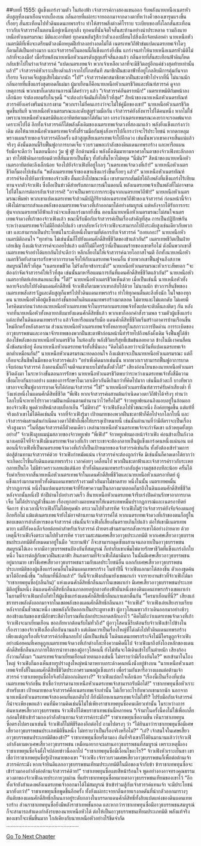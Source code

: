 ##บทที่ 1555: ผู้แข็งแกร่งรวมตัว
ในท้องฟ้า เจ้าสวรรค์กางสองแขนออก รับพลังนายเหนือเนตรหัวดับสูญที่ลงมาเยือนจากเบื้องบน
กลิ่นอายที่แผ่กระจายออกมาจากดวงตาที่หว่างคิ้วของเขารุนแรงขึ้นเรื่อยๆ สั่นสะเทือนไปทั่วดินแดนเทพรกร้าง ทำให้สรรพสิ่งต่างศิโรราบ ระเบียบของทั้งโลกสั่นสะเทือน ราวกับเจ้าสวรรค์ในตอนนี้อยู่เหนือทุกสิ่ง
ทุกคนที่นั่นจิตใจสั่นสะท้านอย่างน่าประหลาด รวมถึงนายเหนือหัวเนตรมรณะ มิติและอาทิตย์ ทุกคนพลันรู้สึกว่าตัวเองเปลี่ยนไปสิ่งเล็กจ้อยด้อยค่า
นายเหนือหัวเนตรมิติที่เพิ่งจะเตรียมตัวลงมือหยุดฝีเท้าลงอย่างอดไม่ได้
เนตรเทพวิถีฟ้าข่มแปดเนตรเทพเจ้าใดๆ ก็ตามได้เป็นอย่างมาก และเจ้าสวรรค์ในตอนนี้ก็แข็งแกร่งยิ่งขึ้น แกร่งจนทำให้นายเหนือเนตรหัวมิติไม่กล้าที่จะลงมือ!
เมื่อรับพลังนายเหนือหัวเนตรดับสูญเสร็จสิ้นลงแล้ว กลิ่นอายที่สั่นสะเทือนฟ้าดินก็หดกลับเข้าไปในร่างเจ้าสวรรค์
“แปดเนตรเทพเจ้า พวกเจ้าเหลือเวลาที่จะมีชีวิตอยู่อีกแค่ช่วงสุดท้ายเท่านั้นแล้ว!”
เจ้าสวรรค์หัวเราะเสียงต่ำแล้วจากไปไกลทันที
สมาชิกฝืนชะตาฟ้าที่อยู่ไกลลิบมีการคุ้มกันจากเรือรบ จึงบาดเจ็บสูญเสียไม่มากนัก
“ไป!”
เจ้าสวรรค์พาสมาชิกพวกฝืนชะตาฟ้าไปจากที่นี่
ไม่นานนัก กลิ่นอายที่แข็งแกร่งสุดยอดก็แผ่มา ผู้มาเยือนก็คือนายเหนือหัวเนตรชีวิตและทัณฑ์สวรรค์
ดูจากเหตุการณ์ พวกเขาก็เดาสถานการณ์ได้คร่าวๆ แล้ว
“เจ้าสวรรค์อันตรายนัก!”
เนตรเทพมิติก้มหน้าลงเล็กน้อย จำต้องยอมรับในจุดนี้
“จะต้องกำจัดมันทิ้งให้เร็วที่สุด!”
สีหน้าของนายเหนือหัวเนตรทัณฑ์สวรรค์ยิ่งเคร่งขรึมน่าเกรงขาม
“พวกเราไม่กี่คนเกรงว่าจะไม่ใช่คู่มือของเขา!”
นายเหนือหัวเนตรชีวิตพูดขึ้นทันที
นายเหนือหัวเนตรมรณะและดับสูญร่วมมือกัน เจ้าสวรรค์ยังสังหารไปได้คนหนึ่ง หากไม่ใช่เพราะนายเหนือหัวเนตรมิติและอาทิตย์ตามมาได้ทันเวลา เกรงว่าเนตรเทพมรณะคงยากจะรอดพ้นจากเคราะห์ไปได้
อีกทั้งเจ้าสวรรค์ก็ได้พลังดั้งเดิมของเนตรเทพเจ้าดวงที่สองมาแล้ว พลังยิ่งแข็งแกร่งกว่าเดิม ต่อให้นายเหนือหัวเนตรเทพเจ้าทั้งสี่ร่วมมือกันพุ่งสังหารไปก็เกรงว่าจะไร้ประโยชน์
หากตกหลุมพรางแผนร้ายของเจ้าสวรรค์อีกครั้ง แล้วสูญเสียเนตรเทพเจ้าไปอีกดวง เช่นนั้นพวกเขาคงจบสิ้นแน่แล้วจริงๆ
ดังนั้นตอนนี้รีบฟื้นฟูอาการบาดเจ็บ รวบรวมพละกำลังของดินแดนเทพรกร้าง และหารือแผนรับมือจะดีกว่า
ในตอนนี้เอง
วู้ม ฟู่ ฟู่!
อีกด้านหนึ่ง พลังดั้งเดิมมายามหาศาลในตาของจ้าวเฟิงทะลักออกมา ทำให้ฟ้าดินอาบย้อมด้วยสีสันมายาเป็นชั้นๆ ทั้งยังสั่นไหวไม่หยุด
“นี่มัน?”
สีหน้าของนายเหนือหัวเนตรอาทิตย์ตะลึงเล็กน้อย จ้องไปยังจ้าวเฟิงที่อยู่ไกลๆ
“เนตรเทพเจ้าดวงที่เก้า!”
นายเหนือหัวเนตรชีวิตก็มองไปเช่นกัน
“พลังเนตรเทพเจ้าของเขาแข็งแกร่งขึ้นเรื่อยๆ แล้ว!”
นายเหนือหัวเนตรทัณฑ์สวรรค์จ้องไปยังตาซ้ายของจ้าวเฟิง ตื่นตะลึงไปขณะหนึ่ง
เขาสามารถสัมผัสได้ถึงพลังที่แข็งแกร่งไร้เทียมทานจากตัวจ้าวเฟิง ซึ่งถือเป็นข่าวดีสำหรับสถานการณ์ในตอนนี้
พลังเนตรเทพเจ้าเป็นพลังที่ไม่อาจขาดไปได้ในการต่อกรกับเจ้าสวรรค์!
“อาจเป็นเพราะการกระตุ้นจากเนตรเทพวิถีฟ้า!”
นายเหนือหัวเนตรมรณะพึมพำ
พวกเขาแปดเนตรเทพเจ้าล้วนมีปฏิกิริยาต่อเนตรเทพวิถีฟ้าของเจ้าสวรรค์ ก่อนหน้านี้จ้าวเฟิงไม่สามารถสำแดงพลังของเนตรเทพเจ้าดวงที่เก้าออกมาได้อย่างสมบูรณ์ แต่หลังจากได้รับการกระตุ้นจากเนตรเทพวิถีฟ้าแล้วน่าจะแข็งแกร่งมากยิ่งขึ้น
ตอนนี้นายเหนือหัวเนตรมรณะไม่สนใจเนตรเทพเจ้าดวงที่เก้าของจ้าวเฟิงแล้ว
ขณะนี้รับมือกับเจ้าสวรรค์เป็นเรื่องสำคัญที่สุด การเป็นปฏิปักษ์กันระหว่างเนตรเทพเจ้าไม่มีอีกต่อไปแล้ว
เขากลับหวังว่าจ้าวเฟิงจะสามารถไปถึงระดับสูงเช่นเดียวกับพวกเขา และสามารถเป็นประโยชน์ในระดับหนึ่งในยามที่ต่อกรกับเจ้าสวรรค์
“ถอยเถอะ!”
นายเหนือหัวเนตรมิติถอนใจ
“ทุกท่าน ไม่เช่นนั้นก็ไปยังแดนศักดิ์สิทธิ์ชีวิตของข้าแล้วกัน!”
เนตรเทพชีวิตเป็นฝ่ายเอ่ยเชิญ
ถึงแม้เจ้าสวรรค์จะถอยไปแล้ว แต่ก็ไม่มีใครรู้ว่านี่เป็นแผนร้ายของเขาหรือไม่
ดังนั้นพวกเขาสี่เนตรเทพเจ้าอย่าได้แยกกันไปจะดีกว่า หลีกเลี่ยงไม่ให้เจ้าสวรรค์ฉวยโอกาสโจมตี
อีกทั้งนายเหนือหัวเนตรชีวิตยังสามารถรักษาอาการบาดเจ็บให้กับเนตรเทพเจ้าคนอื่น ช่วยพวกเขาฟื้นฟูจนถึงสภาพสมบูรณ์ให้เร็วที่สุด
“เนตรเทพชีวิต ไม่รังเกียจข้ากระมัง!”
นายเหนือหัวเนตรมรณะหัวเราะสัพยอก
“จะต้องกำจัดเจ้าสวรรค์ให้เร็วที่สุด เช่นนั้นมาหารือแผนการกันที่แดนศักดิ์สิทธิ์ชีวิตแล้วกัน!”
นายเหนือหัวเนตรอาทิตย์เอ่ยเสนอแนะขึ้น
“ได้!”
นายเหนือหัวเนตรชีวิตเห็นด้วย
เมื่อเป็นเช่นนี้ นายเหนือหัวทั้งหลายจึงกลับไปยังดินแดนศักดิ์สิทธิ์ จ้าวเฟิงก็ตามพวกเขากลับไปด้วย
ไม่นานนัก ข่าวการสิ้นชีพของเนตรเทพสังสารวัฏและดับสูญก็แพร่ไปทั่วดินแดนเทพรกร้าง ทำให้ทุกคนตื่นตะลึงยิ่งนัก
ในใจของทุกคน นายเหนือหัวคือผู้แข็งแกร่งชั้นยอดในดินแดนเทพรกร้างมาตลอด ไม่ตายและไม่แตกดับ
ไม่เคยมีใครคิดมาก่อนว่าสองนายเหนือหัวเนตรเทพเจ้าในบรรดาเนตรเทพเจ้าทั้งแปดจะดับดิ้นลงติดๆ กัน
หลังจากที่นายเหนือหัวทั้งหลายกลับมายังแดนศักดิ์สิทธิ์แล้ว พวกเขาก็ออกคำสั่งรวมพล รวมตัวผู้แข็งแกร่งแต่ละทิศในดินแดนเทพรกร้าง แล้วจึงหารือแผนรับมือ
แดนศักดิ์สิทธิ์ชีวิตเริ่มสร้างอาคารบ้านเรือนขึ้นใหม่อีกครั้งหลังสงคราม
ส่วนนายเหนือหัวเนตรเทพเจ้าทั้งหลายอยู่ในสภาวะการปิดด่าน
การระเบิดของอาวุธบรรพชนและอาณาจักรเทพของพวกฝืนชะตาฟ้าก่อนหน้านี้ทำร้ายไปถึงพลังดั้งเดิม จึงฟื้นฟูได้ช้า ต้องใช้พลังของนายเหนือหัวเนตรชีวิต
ในห้องลับ พลังชีวิตบริสุทธิ์เข้มข้นลอยอวล ข้างในมีเงาคนสี่คนนั่งขัดสมาธิอยู่ คือนายเหนือหัวเนตรเทพเจ้าทั้งสี่นั่นเอง
“คิดไม่ถึงเลยว่าจะมีวันที่แปดเนตรเทพเจ้าตกต่ำเหมือนกัน!”
นายเหนือหัวเนตรมรณะทอดถอนใจ
ถึงแม้เขาจะเป็นนายเหนือหัวเนตรมรณะ แต่ก็เกือบจะสิ้นชีพในมือของเจ้าสวรรค์แล้ว
“อย่าเพิ่งคิดมากเช่นนั้น หากพวกเราสามารถฟื้นฟูอาการบาดเจ็บก่อนเจ้าสวรรค์ ถึงตอนนั้นก็โจมตีจนเขาแบบไม่ทันตั้งตัวได้!”
เสียงอ่อนโยนของนายเหนือหัวเนตรชีวิตดังมา
ในระหว่างขั้นตอนการรักษา นายเหนือหัวเนตรชีวิตพบว่าระหว่างเนตรเทพเจ้าทั้งสี่มีความเชื่อมโยงกันบางอย่าง ผลของการรักษาในเวลาเดียวกันดีเกินกว่าที่คิดไปมาก
เช่นนี้แล้วละก็ บางทีพวกเขาอาจจะฟื้นฟูอาการบาดเจ็บได้ก่อนเจ้าสวรรค์
“ใช่!”
นายเหนือหัวเนตรทัณฑ์สวรรค์รับคำเสียงต่ำ
ที่วังแห่งหนึ่งในแดนศักดิ์สิทธิ์ชีวิต
“พี่เฟิง หากเจ้าสวรรค์ผสานต้นกำเนิดดวงตาวิถีฟ้าได้จริงๆ ท่านว่าโลกใบนี้จะหายไปราวความฝันเหมือนตามตำนานว่าไว้หรือไม่!”
จ้าวหยูเฟยนอนอิงแอบอยู่ในอ้อมอกของจ้าวเฟิง พูดด้วยสีหน้าสงบเยือกเย็น
“ไม่มีทาง!”
จ้าวเฟิงลังเลไปชั่วขณะหนึ่ง ถึงค่อยพูดขึ้น
แต่แท้ที่จริงแล้วเขาไม่ได้คิดเช่นนั้น จากที่จ้าวเฟิงรู้มา เป้าหมายของพวกฝืนชะตาฟ้าก็คือไปจากโลกใบนี้ และเจ้าสวรรค์ผสานต้นกำเนิดดวงตาวิถีฟ้าก็เพื่อให้บรรลุเป้าหมายนี้
เช่นนั้นตำนานที่ว่ามีอัตราจะเป็นเรื่องจริงสูงมาก
“ในที่สุดเจ้าสวรรค์ก็ตัวคนเดียว เหล่านายเหนือหัวเนตรเทพเจ้าจะกำจัดเขา แล้วหยุดยั้งทุกอย่าง!”
จ้าวเฟิงลูบผมนุ่มสลวยของจ้าวหยูเฟย
“พี่เฟิง!”
จ้าวหยูเฟยมองหน้าจ้าวเฟิง ค่อนข้างเป็นกังวล
นางเคยดีใจที่จ้าวเฟิงมีเนตรเทพเจ้าดวงที่เก้า เพราะเขาจะต้องกลายเป็นผู้แข็งแกร่งคนหนึ่งแน่นอน
แต่ตอนนี้จ้าวเฟิงที่เป็นเนตรเทพเจ้าดวงที่เก้าก็เป็นเป้าหมายของเจ้าสวรรค์เช่นกัน ทั้งยังต้องเข้าร่วมการต่อสู้ต้านทานเจ้าสวรรค์ด้วย
จ้าวเฟิงกำหมัดแน่น เจ้าสวรรค์จะต้องถูกกำจัด มิเช่นนั้นก็คาดเดาได้ยากว่าจะเกิดอะไรขึ้นกับดินแดนเทพรกร้าง
เวลาค่อยๆ เคลื่อนไป พวกฝืนชะตาฟ้าและเจ้าสวรรค์ราวกับระเหยกลายเป็นไอ ไม่มีข่าวคราวเลยแม้แต่น้อย
ทั่วทั้งดินแดนเทพรกร้างกลับสู่ความสุขสงบทีละน้อย
ครั้นได้รับคำเรียกจากสี่นายเหนือหัวเนตรเทพเจ้าในแดนศักดิ์สิทธิ์ชีวิตและนายเหนือหัวเนตรอาทิตย์ ผู้แข็งแกร่งมากมายทั่วทั้งดินแดนเทพรกร้างรวมตัวกันมาไม่ขาดสาย
หนึ่งในนั้น เนตรเทพหมื่นปรากฏการณ์ หนึ่งในแปดเนตรเทพเจ้าที่รักษาความเป็นกลางมาตลอดก็มาถึงในดินแดนศักดิ์สิทธิ์ชีวิตหลังจากนั้นหนึ่งปี
ห้าปีผ่านไปอย่างรวดเร็ว
สี่นายเหนือหัวเนตรเทพเจ้ารีบเร่งปิดด่านรักษาอาการบาดเจ็บ ไม่ได้ปรากฏตัวขึ้นเลย เรื่องทุกอย่างมอบหมายให้เนตรเทพหมื่นปรากฏการณ์และเนตรอาทิตย์จัดการ
ช่วงเวลานี้จ้าวเฟิงก็ไม่ได้หยุดพัก ตระเวนไปทั่วสารทิศ
จ้าวเฟิงไม่รู้ว่าเจ้าสวรรค์ยังจับจ้องตนอยู่อีกหรือไม่ แม้แต่เนตรเทพเจ้ายังไม่อาจต้านทานเจ้าสวรรค์ได้ หากเนตรเทพเจ้าดวงที่เก้าของตนก็อยู่ในขอบเขตการล่าสังหารของเจ้าสวรรค์ เช่นนั้นจ้าวเฟิงก็เสี่ยงอันตรายเกินไปแล้ว
ต่อให้เขามีเนตรเทพมายา แต่ก็ยังคงเล็กจ้อยด้อยค่าสำหรับเจ้าสวรรค์ ฝ่ายตรงข้ามสามารถสังหารเขาได้อย่างง่ายดาย
ด้วยเหตุนี้จ้าวเฟิงจึงตระเวนไปทั่วสารทิศ รวบรวมสะสมเศษเสี้ยวอาวุธประเภทมิติ
หากเศษเสี้ยวอาวุธบรรพชนประเภทมิติทั้งหมดมาอยู่ในมือ ‘ทะยานฟ้า’ ก็จะสามารถดูดซับผสานจนกลายเป็นอาวุธบรรพชนสมบูรณ์ได้เอง
หากมีอาวุธบรรพชนป้องกันที่สมบูรณ์ ก็เท่ากับเขาเพิ่มไพ่ตายรักษาชีวิตที่แข็งแกร่งอีกใบหนึ่ง
ในการต่อสู้กับพวกฝืนชะตาฟ้า สินสงครามที่จ้าวเฟิงได้มามีมาก ในนั้นมีเศษเสี้ยวอาวุธบรรพชนอยู่มากมาย
เขาใช้เศษเสี้ยวอาวุธบรรพชนรวมกับผลประโยชน์อื่น แลกกับเศษเสี้ยวอาวุธบรรพชนประเภทมิติของผู้แข็งแกร่งคนอื่นในดินแดนเทพรกร้าง
ในห้าปีนี้ จ้าวเฟิงแลกมาได้สองชิ้น ตัวเองขุดค้นมาได้อีกหนึ่งชิ้น
“กลับมาที่นี่อีกแล้ว!”
วันนี้จ้าวเฟิงกลับมายังเขตผาเก่า
จากรายงานข่าวที่จ้าวเฟิงได้มา ‘ราชาเทพทุนซื่อ(กลืนกิน)’ แห่งแดนศักดิ์สิทธิ์กลืนนภาในเขตผาเก่า มีเศษเสี้ยวอาวุธบรรพชนประเภทมิติอยู่ชิ้นหนึ่ง
ดินแดนศักดิ์สิทธิ์กลืนนภาลอยอยู่กลางท้องฟ้าผืนหนึ่งของดินแดนเทพรกร้างเขตผาเก่า
ในยามที่จ้าวเฟิงมาถึงก็ทำให้ผู้แข็งแกร่งแดนศักดิ์สิทธิ์กลืนนภาแตกตื่นกัน
“ใครมาเยือนที่นี่?”
เสียงแก่ชราทรงพลังดังออกมาจากในเขตพลังของแดนศักดิ์สิทธิ์กลืนนภา
“จ้าวเฟิง!”
จ้าวเฟิงเอ่ยเสียงราบเรียบ
หลังจากนั้นชั่วขณะหนึ่ง เขตพลังก็เปิดออกเป็นประตูทางเข้า ผู้อาวุโสผมขาวก้าวเดินออกมาอย่างช้าๆ สองข้างแก้มของเขามีอักขระสีดำโบราณที่แปลกประหลาดสลักเอาไว้
“คิดไม่ถึงว่าเนตรเทพเจ้าดวงที่เก้าจ้าวเฟิงจะมาเยี่ยมเยือน ขออภัยหากต้อนรับไม่ทั่วถึง!”
ผู้อาวุโสคนนี้รีบต้อนรับจ้าวเฟิงเข้าไปข้างใน
เรื่องราวของจ้าวเฟิงเลื่องลือกันนานแล้ว แต่เดิมควรเป็นเรื่องใหญ่ที่โด่งดังไปทั่วดินแดนเทพรกร้าง เพียงแต่ถูกเรื่องที่เจ้าสวรรค์ก่อขึ้นกลบไป
เมื่อเป็นเช่นนี้ ในดินแดนเทพรกร้างจึงไม่มีใครดูถูกจ้าวเฟิง
อย่างน้อยคนที่เคยดูถูกเนตรเทพเจ้าดวงที่เก้าต่างก็ละทิ้งความคิดนี้ไป
จ้าวเฟิงมาถึงยังโถงหลักของแดนศักดิ์สิทธิ์กลืนนภาภายใต้การนำทางของผู้อาวุโสคนนี้
ยังไม่ทันจะได้เดินเข้าไปในตำหนัก เสียงก้องกังวานก็ดังมา “เนตรเทพเจ้ามาเยี่ยมเยือนด้วยตนเองเช่นนี้ ไม่ทราบว่ามีเรื่องอันใด?”
พอเข้ามาในโถงใหญ่ จ้าวเฟิงก็มองเห็นชายรูปร่างสูงใหญ่หน้าตาหยาบกระด้างคนหนึ่งนั่งอยู่ข้างบน
“นายเหนือหัวเนตรเทพเจ้าทั้งสี่ในแดนศักดิ์สิทธิ์ชีวิตประกาศรวมพลผู้แข็งแกร่ง เพื่อร่วมกันหารือวางแผนต่อต้านเจ้าสวรรค์ ราชาเทพทุนซื่อไยจึงยังไม่ออกเดินทาง?”
จ้าวเฟิงแปลกใจเล็กน้อย
“เรื่องนี้เป็นเรื่องที่แปดเนตรเทพเจ้าก่อขึ้น ข้าเชื่อว่าบรรดานายเหนือหัวเนตรเทพเจ้าสามารถรับมือได้!”
ราชาเทพทุนซื่อหัวเราะ
สำหรับเขา เป้าหมายของเจ้าสวรรค์คือเนตรเทพเจ้าเท่านั้น ไม่เกี่ยวอะไรกับพวกเขามากนัก นอกจากนายเหนือหัวเนตรเทพเจ้าสองคนที่แตกดับไป ก็ยังมีอีกหกเนตรเทพเจ้าไม่ใช่รึ? ไปรับมือกับเจ้าสวรรค์ก็น่าจะเพียงพอแล้ว
คนที่มีความคิดเช่นนี้ไม่ใช่เพียงราชาเทพทุนซื่อคนเดียวเท่านั้น ในระหว่างการค้นหาเศษเสี้ยวอาวุธบรรพชน จ้าวเฟิงก็ได้พบราชาเทพเช่นนี้หลายคน
“เจ้ามาในครั้งนี้คงไม่ใช่เพื่อเกลี้ยกล่อมให้ข้าเข้าร่วมกองกำลังต้านทานเจ้าสวรรค์กระมัง?”
ราชาเทพทุนซื่อถามขึ้น
เห็นราชาเทพทุนซื่อตรงไปตรงมาเช่นนี้ จ้าวเฟิงก็ไม่พิธีรีตองอีกต่อไป ถามไปตรงๆ ว่า “ได้ยินมาว่าราชาเทพทุนซื่อมีเศษเสี้ยวอาวุธบรรพชนประเภทมิติชิ้นหนึ่ง ไม่ทราบว่าเป็นเรื่องจริงหรือไม่?”
“เอ๋? เจ้าสนใจในเศษเสี้ยวอาวุธบรรพชนประเภทมิติของข้า?”
ราชาเทพทุนซื่อหรี่ตามอง
อันที่จริงเขาก็ได้ยินมานานแล้วว่าจ้าวเฟิงกำลังตามหาเศษเสี้ยวอาวุธบรรพชน เหมือนอยากจะผสานอาวุธบรรพชนที่สมบูรณ์
เพราะเหตุนี้เอง ราชาเทพทุนซื่อจึงตั้งใจปล่อยข่าวนี้ออกไป
“ราชาเทพทุนซื่อมีเงื่อนไขอะไร?”
จ้าวเฟิงหัวเราะเย็นชา เขาเชื่อว่าราชาเทพทุนซื่อรู้เป้าหมายของเขา
“จ้าวเฟิง เจ้ารวบรวมเศษเสี้ยวอาวุธบรรพชนก็เพื่อต่อต้านเจ้าสวรรค์กระมัง หากเจ้ายินดีแลกอาวุธบรรพชนเทียมประเภทมิติในมือของเจ้ากับข้า ข้าราชาเทพทุนซื่อจะเข้าร่วมกองกำลังต่อต้านเจ้าสวรรค์ด้วย!”
ราชาเทพทุนซื่อเผยสีหน้าร้อนใจ พูดอย่างองอาจทรงคุณธรรม
ดวงตาของจ้าวเฟิงฉายประกายวูบผ่าน ที่แท้ราชาเทพทุนซื่อหมายตาอาวุธบรรพชนเทียมของเขาไว้
“อีกทั้งเจ้ายังสำแดงพลังเนตรเทพเจ้าออกมาได้ไม่สมบูรณ์ ข้าเข้าร่วมสู้กับเจ้าสวรรค์แทนเจ้า จะมีประโยชน์มากยิ่งกว่า!”
ราชาเทพทุนซื่อพูดขึ้นอีกครั้ง ทั้งยังแผ่กระจายกลิ่นอายแรงกดดันที่น่ากลัวออกมารางๆ
อันดับของแดนศักดิ์สิทธิ์กลืนนภาอยู่ระดับกลางในบรรดาแดนศักดิ์สิทธิ์ทั้งสิบแปดแห่งของดินแดนเทพรกร้าง ส่วนราชาเทพทุนซื่อยิ่งมีพลังราชาเทพชั้นยอด
และหากว่าราชาเทพทุนซื่อมีอาวุธบรรพชนสมบูรณ์ก็จะสามารถสำแดงกำลังรบของนายเหนือหัวได้ ต่อให้เป็นอาวุธบรรพชนเทียมประเภทมิติ พลังแท้จริงของเขาก็จะเพิ่มขึ้นมาก ใกล้เคียงกับนายเหนือหัวอย่างไร้ขีดจำกัด
…………………………………………


[Go To Next Chapter]( ./412.md)